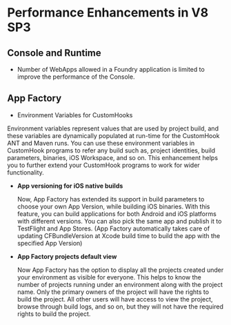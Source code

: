                           

Performance Enhancements in V8 SP3
==================================

Console and Runtime
-------------------

*   Number of WebApps allowed in a Foundry application is limited to improve the performance of the Console.

App Factory
-----------

*   Environment Variables for CustomHooks

Environment variables represent values that are used by project build, and these variables are dynamically populated at run-time for the CustomHook ANT and Maven runs. You can use these environment variables in CustomHook programs to refer any build such as, project identities, build parameters, binaries, iOS Workspace, and so on. This enhancement helps you to further extend your CustomHook programs to work for wider functionality. 

*   **App versioning for iOS native builds**
    
    Now, App Factory has extended its support in build parameters to choose your own App Version, while building iOS binaries. With this feature, you can build applications for both Android and iOS platforms with different versions. You can also pick the same app and publish it to TestFlight and App Stores. (App Factory automatically takes care of updating CFBundleVersion at Xcode build time to build the app with the specified App Version)
    
*   **App Factory projects default view**
    
    Now App Factory has the option to display all the projects created under your environment as visible for everyone. This helps to know the number of projects running under an environment along with the project name. Only the primary owners of the project will have the rights to build the project. All other users will have access to view the project, browse through build logs, and so on, but they will not have the required rights to build the project.
